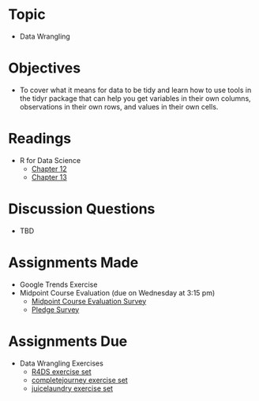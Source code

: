 # Topic

* Data Wrangling

# Objectives

* To cover what it means for data to be tidy and learn how to use tools in the
tidyr package that can help you get variables in their own columns, observations
in their own rows, and values in their own cells.

# Readings

* R for Data Science
   + [Chapter 12][chapter 12]
   + [Chapter 13][chapter 13]

# Discussion Questions

* TBD

# Assignments Made

* Google Trends Exercise
* Midpoint Course Evaluation (due on Wednesday at 3:15 pm)
   + [Midpoint Course Evaluation Survey]
   + [Pledge Survey]

# Assignments Due

* Data Wrangling Exercises
   + [R4DS exercise set][r4ds data wrang exercises]
   + [completejourney exercise set][completejourney data wrang exercises]
   + [juicelaundry exercise set][juicelaundry data wrang exercises]

[chapter 12]: https://r4ds.had.co.nz/tidy-data.html
[chapter 13]: https://r4ds.had.co.nz/relational-data.html
[completejourney data wrang exercises]: https://github.com/GCOM7140/completejourney-exercises/blob/master/exercises/04-data-wrangling-exercises.md#data-wrangling-exercises
[juicelaundry data wrang exercises]: https://github.com/GCOM7140/juicelaundry-exercises/blob/master/exercises/04-data-wrangling-exercises.md#data-wrangling-exercises
[midpoint course evaluation survey]: https://forms.gle/N5pHvQ2YZng4xRAm8
[pledge survey]: https://forms.gle/bFr8KzKeWYUKvwE7A
[r4ds data wrang exercises]: https://github.com/GCOM7140/r4ds-exercises/blob/master/exercises/04-data-wrangling-exercises.md#data-wrangling-exercises